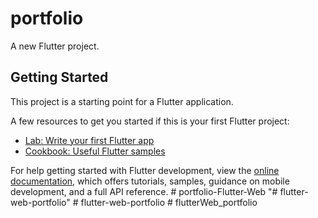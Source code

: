# portfolio

A new Flutter project.

## Getting Started

This project is a starting point for a Flutter application.

A few resources to get you started if this is your first Flutter project:

- [Lab: Write your first Flutter app](https://docs.flutter.dev/get-started/codelab)
- [Cookbook: Useful Flutter samples](https://docs.flutter.dev/cookbook)

For help getting started with Flutter development, view the
[online documentation](https://docs.flutter.dev/), which offers tutorials,
samples, guidance on mobile development, and a full API reference.
#   p o r t f o l i o - F l u t t e r - W e b  
 "# flutter-web-portfolio" 
#   f l u t t e r - w e b - p o r t f o l i o  
 #   f l u t t e r W e b _ p o r t f o l i o  
 